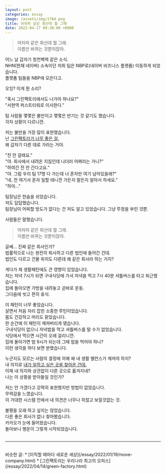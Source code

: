 ```yaml
---
layout: post
categories: essay
image: /assets/img/1784.png
title: 어차피 같은 회산데 뭘 그래
date: 2022-04-17 09:38:00 +0900
---
```


> 어차피 같은 회산데 뭘 그래.  
> 이름만 바뀌는 것뿐이잖아.

어느 날 갑자기 청천벽력 같은 소식.  
NHN(현재 네이버) 소속이던 저희 팀은 NBP로(네이버 비즈니스 플랫폼) 이동하게 되었습니다.  
플랫폼 팀들을 NBP에 모은다고.

오잉? 이게 뭔 소리?

"혹시 그린팩토리에서도 나가야 하나요?"  
"서현역 퍼스트타워로 이사한다."  

팀 사람들 몇몇은 불만이고 몇몇은 반기는 것 같기도 했습니다.  
각자 상황이 다르니깐.  

저는 불만을 가장 많이 표현했습니다.  
난 [그린팩토리가 너무 좋은 걸.](/essay/2022/04/14/green-factory.html)  
왜 갑자기 다른 데로 가라는 거야.

"전 안 갈래요."  
"야. 회사에서 내려온 지침인데 나더러 어쩌라는 거니?"  
"하여간 전 안 간다고요."  
"야. 그럼 우리 팀 17명 다 가는데 너 혼자만 여기 남아있을래?"  
"네, 전 여기서 혼자 일할 테니깐 가든지 말든지 알아서 하세요."  
"하아..."

팀장님은 한숨을 쉬었습니다.  
저도 답답했습니다.   
팀장님이 어찌할 방도가 없다는 건 저도 알고 있었습니다. 그냥 투정을 부린 것뿐.

사람들은 말했습니다.

> 어차피 같은 회산데 뭘 그래.  
> 이름만 바뀌는 것뿐이잖아.

글쎄... 진짜 같은 회사인가?  
법률적으로 나는 완전히 퇴사하고 다른 법인에 들어간 건데.  
법인도 다르고 건물 위치도 다른데 왜 같은 회사라 하는 거지?

게다가 제 생활패턴에도 큰 영향이 있었습니다.  
저는 저녁 7시가 되면 구내식당에 가서 저녁을 먹고 7시 40분 셔틀버스를 타고 퇴근했습니다.  
집에 돌아오면 가방을 내려놓고 곧바로 운동.  
그다음에 씻고 편히 휴식.

이 패턴이 너무 좋았습니다.  
살면서 처음 자리 잡힌 소중한 루틴이었습니다.  
몸도 건강하고 머리도 맑았습니다.  
한 순간에 이 패턴이 깨져버리게 됐습니다.  
구내식당이 없으니 저녁밥을 먹고 셔틀버스를 탈 수가 없었습니다.  
식당에서 먹으면 시간이 오래 걸리니깐.  
집에 돌아가면 밤 9시가 되는데 그때 밥을 먹어야 하나?  
이런 생각을 하다 보면 분했습니다.

누군지도 모르는 사람의 결정에 의해 왜 내 생활 밸런스가 깨져야 하지?  
내 의지로 [내가 일하고 싶은 곳을 찾아온 건데.](/essay/2022/01/19/move-company.html)  
이제 내 의지와 상관없이 다른 곳으로 옮겨지네?  
나는 이 상황을 받아들일 것인가?

저는 안 가겠다고 강력히 표현했지만 방법이 없었습니다.  
무력감을 느꼈습니다.  
이 거대한 시스템 안에서 내 의견은 너무나 하찮고 보잘것없는 것.

불평을 오래 하고 싶지는 않았습니다.  
다른 좋은 회사가 없나 찾아봤습니다.  
카카오가 눈에 들어왔습니다.  
돌아보니 행운이 그렇게 시작되었습니다.
<br>
<br>

---

<br>
비슷한 글:
* [이직할 때마다 새로운 세상](/essay/2022/01/19/move-company.html)
* [그린팩토리는 우리나라 최고의 오피스](/essay/2022/04/14/green-factory.html)